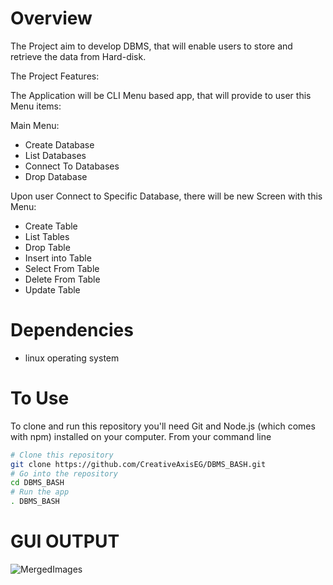 
# Overview


The Project aim to develop DBMS, that will enable users to store and retrieve the data from Hard-disk.

The Project Features:

The Application will be CLI Menu based app, that will provide to user this Menu items:

Main Menu:
- Create Database
- List Databases
- Connect To Databases
- Drop Database

Upon user Connect to Specific Database, there will be new Screen with this Menu:
- Create Table 
- List Tables										
- Drop Table 
- Insert into Table
- Select From Table 
- Delete From Table 
- Update Table 	


# Dependencies

- linux operating system


# To Use

To clone and run this repository you'll need Git and Node.js (which comes with npm) installed on your computer. From your command line

```bash
# Clone this repository
git clone https://github.com/CreativeAxisEG/DBMS_BASH.git
# Go into the repository
cd DBMS_BASH
# Run the app
. DBMS_BASH
```

# GUI OUTPUT

![MergedImages](https://user-images.githubusercontent.com/120844290/212448766-ab9c06de-04a3-4f18-8a89-0f858a4f582d.png)



